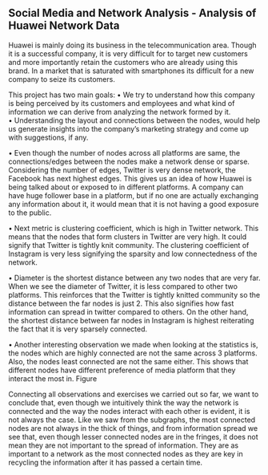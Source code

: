 Social Media and Network Analysis - Analysis of Huawei Network Data
----------------

Huawei is mainly doing its business in the telecommunication area. Though it is a successful company, it is very difficult for to target new customers and more importantly retain the customers who are already using this brand. In a market that is saturated with smartphones its difficult for a new company to seize its customers. 

This project has two main goals:
• We try to understand how this company is being perceived by its customers and employees and what kind of information we can derive from analyzing the network formed by it.  
• Understanding the layout and connections between the nodes, would help us generate insights into the company’s marketing strategy and come up with suggestions, if any. 


• Even though the number of nodes across all platforms are same, the connections/edges between the nodes make a network dense or sparse. Considering the number of edges, Twitter is very dense network, the Facebook has next highest edges. This gives us an idea of how Huawei is being talked about or exposed to in different platforms. A company can have huge follower base in a platform, but if no one are actually exchanging any information about it, it would mean that it is not having a good exposure to the public.  

• Next metric is clustering coefficient, which is high in Twitter network. This means that the nodes that form clusters in Twitter are very high. It could signify that Twitter is tightly knit community. The clustering coefficient of Instagram is very less signifying the sparsity and low connectedness of the network.  

• Diameter is the shortest distance between any two nodes that are very far. When we see the diameter of Twitter, it is less compared to other two platforms. This reinforces that the Twitter is tightly knitted community so the distance between the far nodes is just 2. This also signifies how fast information can spread in twitter compared to others. On the other hand, the shortest distance between far nodes in Instagram is highest reiterating the fact that it is very sparsely connected. 

• Another interesting observation we made when looking at the statistics is, the nodes which are highly connected are not the same across 3 platforms. Also, the nodes least connected are not the same either. This shows that different nodes have different preference of media platform that they interact the most in. 
Figure 

Connecting all observations and exercises we carried out so far, we want to conclude that, even though we intuitively think the way the network is connected and the way the nodes interact with each other is evident, it is not always the case. Like we saw from the subgraphs, the most connected nodes are not always in the thick of things, and from information spread we see that, even though lesser connected nodes are in the fringes, it does not mean they are not important to the spread of information. They are as important to a network as the most connected nodes as they are key in recycling the information after it has passed a certain time.  